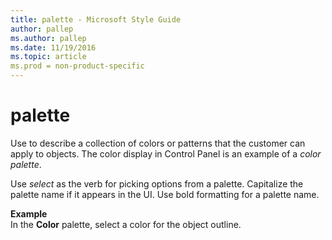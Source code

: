 ```yaml
---
title: palette - Microsoft Style Guide
author: pallep
ms.author: pallep
ms.date: 11/19/2016
ms.topic: article
ms.prod = non-product-specific
---
```


# palette

Use
to describe a collection of colors or patterns that the
customer can apply to objects. The color display in Control Panel
is an example of a *color palette*.

Use *select* as
the verb for picking options from a palette. Capitalize the palette
name if it appears in the UI. Use bold formatting for a palette
name.

**Example**  
In the **Color** palette, select a color for the object outline.
